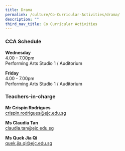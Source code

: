 ```yaml
---
title: Drama
permalink: /culture/Co-Curricular-Activities/drama/
description: ""
third_nav_title: Co Curricular Activities
---
```

### CCA Schedule

**Wednesday**  
4.00 - 7.00pm  
Performing Arts Studio 1 / Auditorium

**Friday**  
4.00 - 7.00pm  
Performing Arts Studio 1 / Auditorium

### Teachers-in-charge

**Mr Crispin Rodrigues**  
[crispin.rodrigues@ejc.edu.sg](mailto:crispin.rodrigues@ejc.edu.sg)

**Ms Claudia Tan**  
[claudia.tan@ejc.edu.sg](mailto:claudia.tan@ejc.edu.sg)

**Ms Quek Jia Qi**  
[quek.jia.qi@ejc.edu.sg](mailto:quek.jia.qi@ejc.edu.sg)